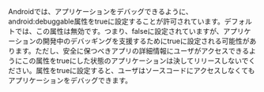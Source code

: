 
Androidでは、アプリケーションをデバッグできるように、android:debuggable属性をtrueに設定することが許可されています。デフォルトでは、この属性は無効です。つまり、falseに設定されていますが、アプリケーションの開発中のデバッギングを支援するためにtrueに設定される可能性があります。ただし、安全に保つべきアプリの詳細情報にユーザがアクセスできるようにこの属性をtrueにした状態のアプリケーションは決してリリースしないでください。属性をtrueに設定すると、ユーザはソースコードにアクセスしなくてもアプリケーションをデバッグできます。
